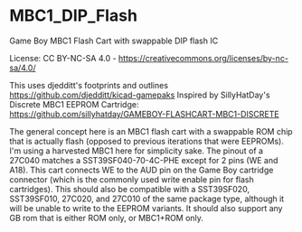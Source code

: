 # MBC1_DIP_Flash
Game Boy MBC1 Flash Cart with swappable DIP flash IC

License: CC BY-NC-SA 4.0 - https://creativecommons.org/licenses/by-nc-sa/4.0/

This uses djedditt's footprints and outlines https://github.com/djedditt/kicad-gamepaks
Inspired by SillyHatDay's Discrete MBC1 EEPROM Cartridge: https://github.com/sillyhatday/GAMEBOY-FLASHCART-MBC1-DISCRETE

The general concept here is an MBC1 flash cart with a swappable ROM chip that is actually flash (opposed to previous iterations that were EEPROMs). I'm using a harvested MBC1 here for simplicity sake.
The pinout of a 27C040 matches a SST39SF040-70-4C-PHE except for 2 pins (WE and A18). This cart connects WE to the AUD pin on the Game Boy cartridge connector (which is the commonly used write enable pin for flash cartridges).
This should also be compatible with a SST39SF020, SST39SF010, 27C020, and 27C010 of the same package type, although it will be unable to write to the EEPROM variants.
It should also support any GB rom that is either ROM only, or MBC1+ROM only.
